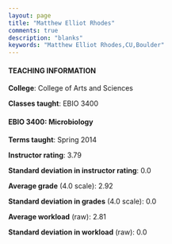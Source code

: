 ```yaml
---
layout: page
title: "Matthew Elliot Rhodes" 
comments: true
description: "blanks"
keywords: "Matthew Elliot Rhodes,CU,Boulder"
---
```

<head>
<script src="https://ajax.googleapis.com/ajax/libs/jquery/2.1.3/jquery.min.js"></script>
<script src="https://dl.dropboxusercontent.com/s/pc42nxpaw1ea4o9/highcharts.js?dl=0"></script>
<!-- <script src="../assets/js/highcharts.js"></script> -->
<style type="text/css">@font-face {
	font-family: "Bebas Neue";
	src: url(https://www.filehosting.org/file/details/544349/BebasNeue Regular.otf) format("opentype");
	}
	h1.Bebas { 
		font-family: "Bebas Neue", Verdana, Tahoma;
	}
</style>
</head>
	   
#### TEACHING INFORMATION

**College**: College of Arts and Sciences

**Classes taught**: EBIO 3400

#### EBIO 3400: Microbiology

**Terms taught**: Spring 2014

**Instructor rating**: 3.79

**Standard deviation in instructor rating**: 0.0

**Average grade** (4.0 scale): 2.92

**Standard deviation in grades** (4.0 scale): 0.0

**Average workload** (raw): 2.81

**Standard deviation in workload** (raw): 0.0

